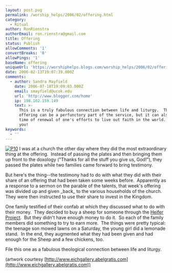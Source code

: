 ```yaml
---
layout: post.pug
permalink: /worship_helps/2006/02/offering.html 
category:
  - Ritual
author: RonRienstra
authorEmail: ron.rienstra@gmail.com
title: Offering
status: Publish
allowComments: '1'
convertBreaks: '0'
allowPings: '1'
baseName: offering
uniqueUrl: 'https://worshiphelps.blogs.com/worship_helps/2006/02/offering.html '
date: 2006-02-13T19:07:39.000Z
comments:
  - author: Sandra Mayfield
    date: 2006-07-18T19:09:03.000Z
    email: smayfield@ucok.edu
    url: 'http://www.blogger.com/home'
    ip: 198.102.159.149
    text: >-
      This is a truly fabulous connection between life and liturgy.  The time of
      offering can be a perfunctory part of the service, but it can also be a
      time of renewal of one's efforts to live out faith in the world.  Thank
      you!
keywords:
  - ''
---
```

[![P10](https://worshiphelps.blogs.com/worship_helps/images/p10.jpg "P10")](http://worshiphelps.blogs.com/.shared/image.html?/photos/uncategorized/p10.jpg) I was at a church the other day where they did the most extraordinary thing at the offering.  Instead of passing the plates and then bringing them up front to the doxology ("Thanks for all the stuff you give us, God!"), they passed the plates while two families came forward to bring testimony. 

But here's the thing--the testimony had to do with what they did with their share of an offering that had been taken some weeks before.  Apparently as a response to a sermon on the parable of the talents, that week's offering was divided up and given \_back\_ to the various households of the church.  They were then instructed to use their share to invest in the Kingdom. 

One family testified of their confab at which they discussed what to do with their money.  They decided to buy a sheep for someone through the [Heifer Project](http://www.heifer.org/).  But they didn't have enough money to do it.  So each of the family members did something to try to earn more.  The things were pretty typical: the teenage son mowed lawns on a Saturday, the young girl did a lemonade stand.  In the end, they augmented what they had been given and had enough for the Sheep and a few chickens, too. 

File this one as a fabulous theological connection between life and liturgy.

(artwork courtesy [http://www.eichgallery.abelgratis.com](http://www.eichgallery.abelgratis.com))